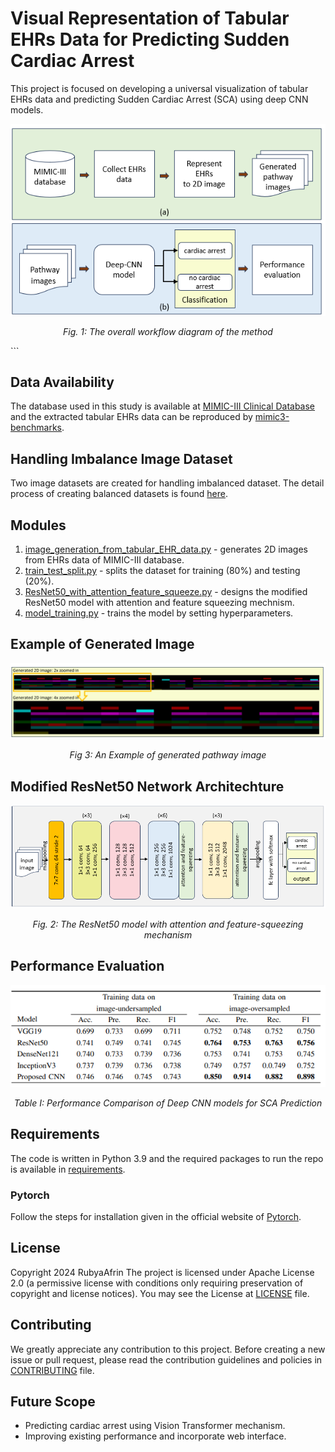 # Visual Representation of Tabular EHRs Data for Predicting Sudden Cardiac Arrest

This project is focused on developing a universal visualization of tabular EHRs data and predicting Sudden Cardiac Arrest (SCA) using deep CNN models.

<p align="center">
  <img src="https://github.com/RubyaAfrin/visual_representation_of_Tabular_EHR_for_SCA_prediction/blob/main/img/workflow_diagram.png" 
</p>
<p align="center"><i>Fig. 1: The overall workflow diagram of the method</i></p>```

## Data Availability
The database used in this study is available at [MIMIC-III Clinical Database](https://physionet.org/content/mimiciii/1.4/) and the extracted tabular EHRs data can be reproduced by [mimic3-benchmarks](https://github.com/YerevaNN/mimic3-benchmarks). 

## Handling Imbalance Image Dataset
Two image datasets are created for handling imbalanced dataset. The detail process of creating balanced datasets is found [here](https://github.com/afrin110203/visual_representation_of_Tabular_EHR_for_SCA_prediction/blob/main/img/flowchart_of_image_dataset_creation.png). 
## Modules
1. [image_generation_from_tabular_EHR_data.py](https://github.com/afrin110203/visual_representation_of_Tabular_EHR_for_SCA_prediction/blob/main/src/image_generation_from_tabular_EHR_data.py) - generates 2D images from EHRs data of MIMIC-III database.
2. [train_test_split.py](https://github.com/afrin110203/visual_representation_of_Tabular_EHR_for_SCA_prediction/blob/main/src/train_test_split.py) - splits the dataset for training (80%) and testing (20%).
3. [ResNet50_with_attention_feature_squeeze.py](https://github.com/afrin110203/visual_representation_of_Tabular_EHR_for_SCA_prediction/blob/main/src/ResNet50_with_attention_feature_squeeze.py) - designs the modified ResNet50 model with attention and feature squeezing mechnism.
4. [model_training.py](https://github.com/afrin110203/visual_representation_of_Tabular_EHR_for_SCA_prediction/blob/main/src/model_training.py) - trains the model by setting hyperparameters.

## Example of Generated Image
<p align="center">
  <img src="https://github.com/RubyaAfrin/visual_representation_of_Tabular_EHR_for_SCA_prediction/blob/main/img/example_of_generated_image.PNG" 
</p>
<p align="center"><i>Fig 3: An Example of generated pathway image </i></p>

## Modified ResNet50 Network Architechture
<p align="center">
  <img src="https://github.com/RubyaAfrin/visual_representation_of_Tabular_EHR_for_SCA_prediction/blob/main/img/ResNet50_model_with_attention_feature_squeeze.png" 
</p>
<p align="center"><i>Fig. 2: The ResNet50 model with attention and feature-squeezing mechanism</i></p>

## Performance Evaluation
<p align="center">
  <img src="https://github.com/RubyaAfrin/visual_representation_of_Tabular_EHR_for_SCA_prediction/blob/main/img/performance_analysis_of_deep_CNN_for_SCA_prediction.png" 
</p>
<p align="center"><i>Table I: Performance Comparison of Deep CNN models for SCA Prediction </i></p>

## Requirements
The code is written in Python 3.9 and  the required packages to run the repo is available in [requirements](https://github.com/RubyaAfrin/visual_representation_of_Tabular_EHR_for_SCA_prediction/blob/main/requirements.txt).
### Pytorch
Follow the steps for installation given in the official website of [Pytorch](https://pytorch.org/).
## License
Copyright 2024 RubyaAfrin
The project is licensed under Apache License 2.0 (a permissive license with conditions only requiring preservation of copyright and license notices).
You may see the License at [LICENSE](https://github.com/RubyaAfrin/visual_representation_of_Tabular_EHR_for_SCA_prediction/blob/main/LICENSE) file.
## Contributing
We greatly appreciate any contribution to this project. Before creating a new issue or pull request, 
please read the contribution guidelines and policies in [CONTRIBUTING](https://github.com/afrin110203/LogAnomaliesDetectionDL/blob/main/CONTRIBUTING.md) file.

## Future Scope
* Predicting cardiac arrest using Vision Transformer mechanism.
* Improving existing performance and incorporate web interface.


